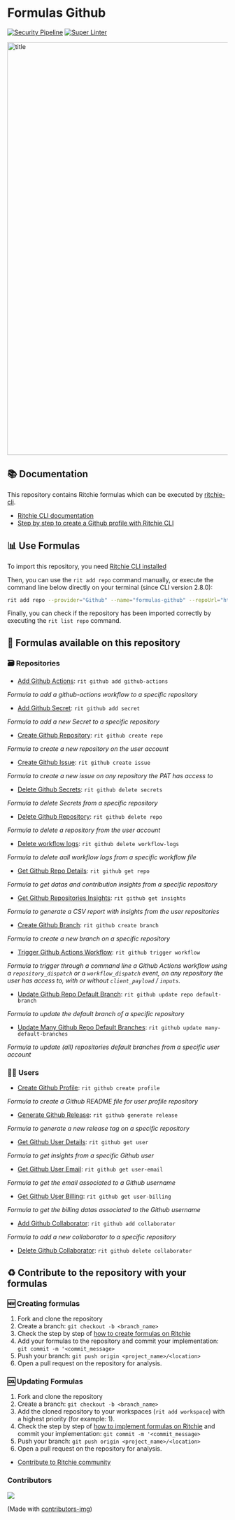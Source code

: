 # Formulas Github

[![Security Pipeline](https://github.com/GuillaumeFalourd/formulas-github/actions/workflows/security_pipeline.yml/badge.svg)](https://github.com/GuillaumeFalourd/formulas-github/actions/workflows/security_pipeline.yml) [![Super Linter](https://github.com/GuillaumeFalourd/formulas-github/actions/workflows/super-linter.yml/badge.svg)](https://github.com/GuillaumeFalourd/formulas-github/actions/workflows/super-linter.yml)

<img width="944" alt="title" src="https://user-images.githubusercontent.com/22433243/117589495-34453800-b100-11eb-9878-9e33af7686b4.png">

## 📚 Documentation

This repository contains Ritchie formulas which can be executed by [ritchie-cli](https://github.com/ZupIT/ritchie-cli).

- [Ritchie CLI documentation](https://docs.ritchiecli.io)
- [Step by step to create a Github profile with Ritchie CLI](https://bit.ly/devtoritgithubcreateprofile)

## 📊 Use Formulas

To import this repository, you need [Ritchie CLI installed](https://docs.ritchiecli.io/getting-started/installation)

Then, you can use the `rit add repo` command manually, or execute the command line below directly on your terminal (since CLI version 2.8.0):

```bash
rit add repo --provider="Github" --name="formulas-github" --repoUrl="https://github.com/GuillaumeFalourd/formulas-github" --priority=1
```

Finally, you can check if the repository has been imported correctly by executing the `rit list repo` command.

## 🔎 Formulas available on this repository

### 🗃 Repositories

- [Add Github Actions](https://github.com/GuillaumeFalourd/formulas-github/tree/master/github/add/github-actions): `rit github add github-actions`

*Formula to add a github-actions workflow to a specific repository*

- [Add Github Secret](https://github.com/GuillaumeFalourd/formulas-github/tree/master/github/add/secret): `rit github add secret`

*Formula to add a new Secret to a specific repository*

- [Create Github Repository](https://github.com/GuillaumeFalourd/formulas-github/tree/master/github/create/repo): `rit github create repo`

*Formula to create a new repository on the user account*

- [Create Github Issue](https://github.com/GuillaumeFalourd/formulas-github/tree/master/github/create/issue): `rit github create issue`

*Formula to create a new issue on any repository the PAT has access to*

- [Delete Github Secrets](https://github.com/GuillaumeFalourd/formulas-github/tree/master/github/delete/secrets): `rit github delete secrets`

*Formula to delete Secrets from a specific repository*

- [Delete Github Repository](https://github.com/GuillaumeFalourd/formulas-github/tree/master/github/delete/repo): `rit github delete repo`

*Formula to delete a repository from the user account*

- [Delete workflow logs](https://github.com/GuillaumeFalourd/formulas-github/tree/master/github/delete/workflow-logs): `rit github delete workflow-logs`

*Formula to delete aall workflow logs from a specific workflow file*

- [Get Github Repo Details](https://github.com/GuillaumeFalourd/formulas-github/tree/master/github/get/repo): `rit github get repo`

*Formula to get datas and contribution insights from a specific repository*

- [Get Github Repositories Insights](https://github.com/GuillaumeFalourd/formulas-github/tree/master/github/get/insights): `rit github get insights`

*Formula to generate a CSV report with insights from the user repositories*

- [Create Github Branch](https://github.com/GuillaumeFalourd/formulas-github/tree/master/github/create/branch): `rit github create branch`

*Formula to create a new branch on a specific repository*

- [Trigger Github Actions Workflow](https://github.com/GuillaumeFalourd/formulas-github/blob/master/github/trigger/workflow/README.md): `rit github trigger workflow`

*Formula to trigger through a command line a Github Actions workflow using a `repository_dispatch` or a `workflow_dispatch` event, on any repository the user has access to, with or without `client_payload` / `inputs`.*

- [Update Github Repo Default Branch](https://github.com/GuillaumeFalourd/formulas-github/tree/master/github/update/repo/default-branch): `rit github update repo default-branch`

*Formula to update the default branch of a specific repository*

- [Update Many Github Repo Default Branches](https://github.com/GuillaumeFalourd/formulas-github/tree/master/github/update/many-default-branches): `rit github update many-default-branches`

*Formula to update (all) repositories default branches from a specific user account*

### 🧑‍💻 Users

- [Create Github Profile](https://github.com/GuillaumeFalourd/formulas-github/tree/master/github/create/profile): `rit github create profile`

*Formula to create a Github README file for user profile repository*

- [Generate Github Release](https://github.com/GuillaumeFalourd/formulas-github/tree/master/github/generate/release): `rit github generate release`

*Formula to generate a new release tag on a specific repository*

- [Get Github User Details](https://github.com/GuillaumeFalourd/formulas-github/tree/master/github/get/user): `rit github get user`

*Formula to get insights from a specific Github user*

- [Get Github User Email](https://github.com/GuillaumeFalourd/formulas-github/tree/master/github/get/user-email): `rit github get user-email`

*Formula to get the email associated to a Github username*

- [Get Github User Billing](https://github.com/GuillaumeFalourd/formulas-github/tree/master/github/get/user-billing): `rit github get user-billing`

*Formula to get the billing datas associated to the Github username*

- [Add Github Collaborator](https://github.com/GuillaumeFalourd/formulas-github/tree/master/github/add/collaborator): `rit github add collaborator`

*Formula to add a new collaborator to a specific repository*

- [Delete Github Collaborator](https://github.com/GuillaumeFalourd/formulas-github/tree/master/github/delete/collaborator): `rit github delete collaborator`

## ♻️ Contribute to the repository with your formulas

### 🆕 Creating formulas

1. Fork and clone the repository
2. Create a branch: `git checkout -b <branch_name>`
3. Check the step by step of [how to create formulas on Ritchie](https://docs.ritchiecli.io/tutorials/formulas/how-to-create-formulas)
4. Add your formulas to the repository
and commit your implementation: `git commit -m '<commit_message>`
5. Push your branch: `git push origin <project_name>/<location>`
6. Open a pull request on the repository for analysis.

### 🆒 Updating Formulas

1. Fork and clone the repository
2. Create a branch: `git checkout -b <branch_name>`
3. Add the cloned repository to your workspaces (`rit add workspace`) with a highest priority (for example: 1).
4. Check the step by step of [how to implement formulas on Ritchie](https://docs.ritchiecli.io/tutorials/formulas/how-to-implement-a-formula)
and commit your implementation: `git commit -m '<commit_message>`
5. Push your branch: `git push origin <project_name>/<location>`
6. Open a pull request on the repository for analysis.

- [Contribute to Ritchie community](https://github.com/ZupIT/ritchie-formulas/blob/master/CONTRIBUTING.md)

### Contributors

<a href="https://github.com/GuillaumeFalourd/formulas-github/graphs/contributors">
  <img src="https://contrib.rocks/image?repo=GuillaumeFalourd/formulas-github" />
</a>

(Made with [contributors-img](https://contrib.rocks))
